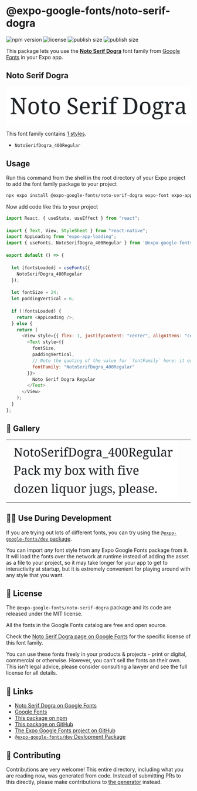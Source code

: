 # @expo-google-fonts/noto-serif-dogra

![npm version](https://flat.badgen.net/npm/v/@expo-google-fonts/noto-serif-dogra)
![license](https://flat.badgen.net/github/license/expo/google-fonts)
![publish size](https://flat.badgen.net/packagephobia/install/@expo-google-fonts/noto-serif-dogra)
![publish size](https://flat.badgen.net/packagephobia/publish/@expo-google-fonts/noto-serif-dogra)

This package lets you use the [**Noto Serif Dogra**](https://fonts.google.com/specimen/Noto+Serif+Dogra) font family from [Google Fonts](https://fonts.google.com/) in your Expo app.

## Noto Serif Dogra

![Noto Serif Dogra](./font-family.png)

This font family contains [1 styles](#-gallery).

- `NotoSerifDogra_400Regular`

## Usage

Run this command from the shell in the root directory of your Expo project to add the font family package to your project

```sh
npx expo install @expo-google-fonts/noto-serif-dogra expo-font expo-app-loading
```

Now add code like this to your project

```js
import React, { useState, useEffect } from "react";

import { Text, View, StyleSheet } from "react-native";
import AppLoading from "expo-app-loading";
import { useFonts, NotoSerifDogra_400Regular } from '@expo-google-fonts/noto-serif-dogra';

export default () => {

  let [fontsLoaded] = useFonts({
    NotoSerifDogra_400Regular
  });

  let fontSize = 24;
  let paddingVertical = 6;

  if (!fontsLoaded) {
    return <AppLoading />;
  } else {
    return (
      <View style={{ flex: 1, justifyContent: "center", alignItems: "center" }}>
        <Text style={{
          fontSize,
          paddingVertical,
          // Note the quoting of the value for `fontFamily` here; it expects a string!
          fontFamily: "NotoSerifDogra_400Regular"
        }}>
          Noto Serif Dogra Regular
        </Text>
      </View>
    );
  }
};
```

## 🔡 Gallery


||||
|-|-|-|
|![NotoSerifDogra_400Regular](./NotoSerifDogra_400Regular.ttf.png)||||


## 👩‍💻 Use During Development

If you are trying out lots of different fonts, you can try using the [`@expo-google-fonts/dev` package](https://github.com/expo/google-fonts/tree/master/font-packages/dev#readme).

You can import _any_ font style from any Expo Google Fonts package from it. It will load the fonts over the network at runtime instead of adding the asset as a file to your project, so it may take longer for your app to get to interactivity at startup, but it is extremely convenient for playing around with any style that you want.


## 📖 License

The `@expo-google-fonts/noto-serif-dogra` package and its code are released under the MIT license.

All the fonts in the Google Fonts catalog are free and open source.

Check the [Noto Serif Dogra page on Google Fonts](https://fonts.google.com/specimen/Noto+Serif+Dogra) for the specific license of this font family.

You can use these fonts freely in your products & projects - print or digital, commercial or otherwise. However, you can't sell the fonts on their own. This isn't legal advice, please consider consulting a lawyer and see the full license for all details.

## 🔗 Links

- [Noto Serif Dogra on Google Fonts](https://fonts.google.com/specimen/Noto+Serif+Dogra)
- [Google Fonts](https://fonts.google.com/)
- [This package on npm](https://www.npmjs.com/package/@expo-google-fonts/noto-serif-dogra)
- [This package on GitHub](https://github.com/expo/google-fonts/tree/master/font-packages/noto-serif-dogra)
- [The Expo Google Fonts project on GitHub](https://github.com/expo/google-fonts)
- [`@expo-google-fonts/dev` Devlopment Package](https://github.com/expo/google-fonts/tree/master/font-packages/dev)

## 🤝 Contributing

Contributions are very welcome! This entire directory, including what you are reading now, was generated from code. Instead of submitting PRs to this directly, please make contributions to [the generator](https://github.com/expo/google-fonts/tree/master/packages/generator) instead.

